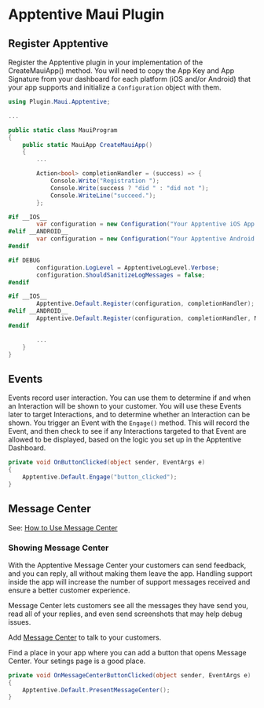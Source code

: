 # Apptentive Maui Plugin

## Register Apptentive

Register the Apptentive plugin in your implementation of the CreateMauiApp() method. You will need to copy the App Key and App Signature from your dashboard for each platform (iOS and/or Android) that your app supports and initialize a `Configuration` object with them.

```C#
using Plugin.Maui.Apptentive;

...

public static class MauiProgram
{
	public static MauiApp CreateMauiApp()
	{
        ...

		Action<bool> completionHandler = (success) => {
			Console.Write("Registration ");
			Console.Write(success ? "did " : "did not ");
			Console.WriteLine("succeed.");
		};

#if __IOS__
		var configuration = new Configuration("Your Apptentive iOS App Key", "Your Apptentive iOS App Signature");
#elif __ANDROID__
		var configuration = new Configuration("Your Apptentive Android App Key", "Your Apptentive Android App Signature");
#endif

#if DEBUG
		configuration.LogLevel = ApptentiveLogLevel.Verbose;
		configuration.ShouldSanitizeLogMessages = false;
#endif

#if __IOS__
		Apptentive.Default.Register(configuration, completionHandler);
#elif __ANDROID__
		Apptentive.Default.Register(configuration, completionHandler, MainApplication.Current);
#endif

        ...
	}
}

```

## Events

Events record user interaction. You can use them to determine if and when an Interaction will be shown to your customer. You will use these Events later to target Interactions, and to determine whether an Interaction can be shown. You trigger an Event with the `Engage()` method. This will record the Event, and then check to see if any Interactions targeted to that Event are allowed to be displayed, based on the logic you set up in the Apptentive Dashboard.
  
```C#
private void OnButtonClicked(object sender, EventArgs e)
{
    Apptentive.Default.Engage("button_clicked");
}

```

## Message Center

See: [How to Use Message Center](https://learn.apptentive.com/knowledge-base/how-to-use-message-center/)

### Showing Message Center

With the Apptentive Message Center your customers can send feedback, and you can reply, all without making them leave the app. Handling support inside the app will increase the number of support messages received and ensure a better customer experience.

Message Center lets customers see all the messages they have send you, read all of your replies, and even send screenshots that may help debug issues.

Add [Message Center](http://learn.apptentive.com/knowledge-base/apptentive-android-sdk-features/#message-center) to talk to your customers.

Find a place in your app where you can add a button that opens Message Center. Your setings page is a good place.

```C#
private void OnMessageCenterButtonClicked(object sender, EventArgs e)
{
    Apptentive.Default.PresentMessageCenter();
}
```
